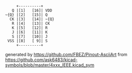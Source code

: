 

	     +----------+
	   Q |[1]   [16]| VDD
	~{Q} |[2]   [15]| Q
	  CK |[3]   [14]| ~{Q}
	   R |[4]   [13]| CK
	   K |[5]   [12]| R
	   J |[6]   [11]| K
	   S |[7]   [10]| J
	 VSS |[8]   [ 9]| S
	     +----------+


generated by https://github.com/FBEZ/Pinout-AsciiArt from https://github.com/ask6483/kicad-symbols/blob/master/4xxx_IEEE.kicad_sym
